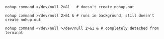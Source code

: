```shell
nohup command >/dev/null 2>&1   # doesn't create nohup.out
```

```shell
nohup command >/dev/null 2>&1 & # runs in background, still doesn't create nohup.out
```

```shell
nohup command </dev/null >/dev/null 2>&1 & # completely detached from terminal
```
